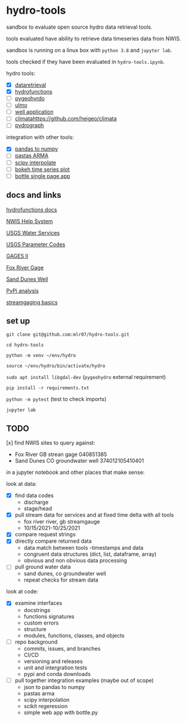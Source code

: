 # hydro-tools

sandbox to evaluate open source hydro data retrieval tools.

tools evaluated have ability to retrieve data timeseries data from NWIS.

sandbox is running on a linux box with `python 3.8` and `jupyter lab`.

tools checked if they have been evaluated in `hydro-tools.ipynb`.

hydro tools:

- [x] [dataretrieval](https://github.com/USGS-python/dataretrieval)
- [x] [hydrofunctions](https://github.com/mroberge/hydrofunctions)
- [ ] [pygeohyrdo](https://github.com/cheginit/pygeohydro)
- [ ] [ulmo](https://github.com/ulmo-dev/ulmo)
- [ ] [well application](https://github.com/utah-geological-survey/WellApplication)
- [ ] [climata]()https://github.com/heigeo/climata
- [ ] [pydrograph](https://github.com/aleaf/pydrograph)

integration with other tools:

- [x] [pandas to numpy](https://pandas.pydata.org/pandas-docs/stable/reference/api/pandas.DataFrame.to_numpy.html)
- [ ] [pastas ARMA](https://github.com/pastas/pastas)
- [ ] [scipy interpolate](https://docs.scipy.org/doc/scipy/reference/tutorial/interpolate.html)
- [ ] [bokeh time series plot](https://docs.bokeh.org/en/latest/)
- [ ] [bottle single page app](http://bottlepy.org/docs/dev/index.html)

## docs and links

[hydrofunctions docs](https://hydrofunctions.readthedocs.io/en/master/index.html)

[NWIS Help System](https://help.waterdata.usgs.gov/faq/automated-retrievals)

[USGS Water Services](https://waterservices.usgs.gov/)

[USGS Parameter Codes](https://nwis.waterdata.usgs.gov/usa/nwis/pmc)

[GAGES II](https://water.usgs.gov/GIS/metadata/usgswrd/XML/gagesII_Sept2011.xml)

[Fox River Gage](https://waterdata.usgs.gov/monitoring-location/040851385/#parameterCode=00065&period=P7D)

[Sand Dunes Well](https://waterdata.usgs.gov/nwis/inventory?agency_code=USGS&site_no=374012105410401)

[PyPi analysis](https://packaging.python.org/guides/analyzing-pypi-package-downloads/)

[streamgaging basics](https://www.usgs.gov/mission-areas/water-resources/science/streamgaging-basics?qt-science_center_objects=0#qt-science_center_objects)

## set up

`git clone git@github.com:mlr07/hydro-tools.git`

`cd hydro-tools`

`python -m venv ~/env/hydro`

`source ~/env/hydro/bin/activate/hydro`

`sudo apt install libgdal-dev` (`pygeohydro` external requirement)

`pip install -r requirements.txt`

`python -m pytest` (test to check imports)

`jupyter lab`

## TODO

[x] find NWIS sites to query against:

- Fox River GB strean gage 040851385
- Sand Dunes CO groundwater well 374012105410401

in a jupyter notebook and other places that make sense:

look at data:

- [x] find data codes
    - discharge
    - stage/head
- [x] pull stream data for services and at fixed time delta with all tools
    - fox river river, gb streamgauge
    - 10/15/2021-10/25/2021
- [x] compare request strings
- [x] directly compare returned data
    - data match between tools
        -timestamps and data
    - congruent data structures (dict, list, dataframe, array)
    - obvious and non obvious data processing
- [ ] pull ground water data
    - sand dunes, co groundwater well
    - repeat checks for stream data

look at code:

- [x] examine interfaces
    - docstrings
    - functions signatures
    - custom errors
    - structure
    - modules, functions, classes, and objects
- [ ] repo background   
    - commits, issues, and branches
    - CI/CD
    - versioning and releases   
    - unit and intergration tests
    - pypi and conda downloads
- [ ] pull together integration examples (maybe out of scope)
    - json to pandas to numpy
    - pastas arma
    - scipy interpolation
    - scikit regeression
    - simple web app with bottle.py

